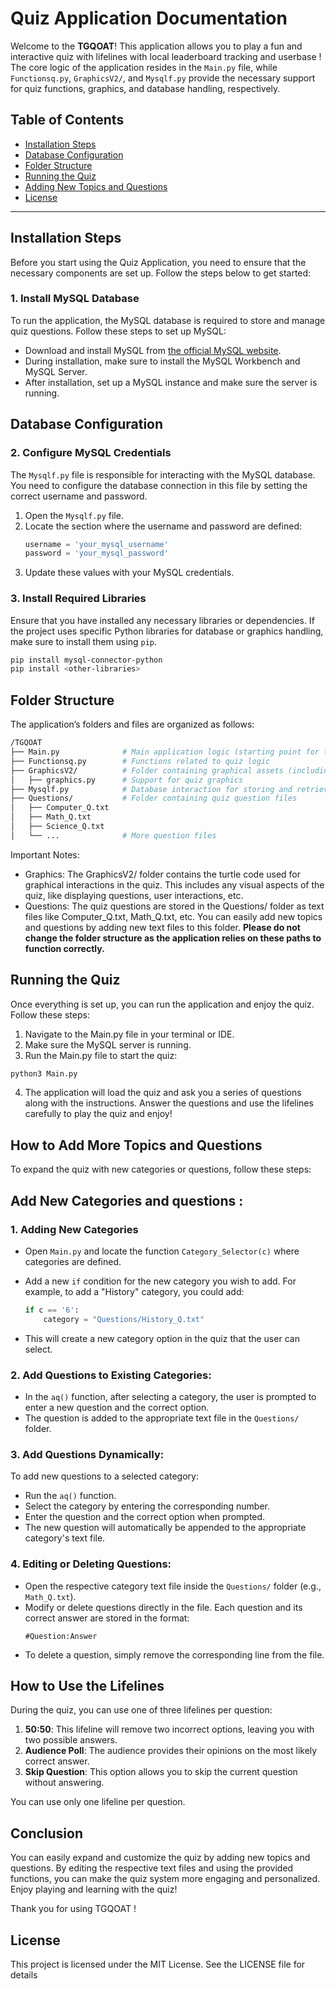 # Quiz Application Documentation

Welcome to the **TGQOAT**! This application allows you to play a fun and interactive quiz with lifelines with local leaderboard tracking and userbase ! The core logic of the application resides in the `Main.py` file, while `Functionsq.py`, `GraphicsV2/`, and `Mysqlf.py` provide the necessary support for quiz functions, graphics, and database handling, respectively.

## Table of Contents

- [Installation Steps](#installation-steps)
- [Database Configuration](#database-configuration)
- [Folder Structure](#folder-structure)
- [Running the Quiz](#running-the-quiz)
- [Adding New Topics and Questions](#add-new-categories)
- [License](#license)

---

## Installation Steps
Before you start using the Quiz Application, you need to ensure that the necessary components are set up. Follow the steps below to get started:

### 1. Install MySQL Database

To run the application, the MySQL database is required to store and manage quiz questions. Follow these steps to set up MySQL:

- Download and install MySQL from [the official MySQL website](https://dev.mysql.com/downloads/installer/).
- During installation, make sure to install the MySQL Workbench and MySQL Server.
- After installation, set up a MySQL instance and make sure the server is running.

## Database Configuration

### 2. Configure MySQL Credentials

The `Mysqlf.py` file is responsible for interacting with the MySQL database. You need to configure the database connection in this file by setting the correct username and password.

1. Open the `Mysqlf.py` file.
2. Locate the section where the username and password are defined:
   ```python
   username = 'your_mysql_username'
   password = 'your_mysql_password'
   ```
3. Update these values with your MySQL credentials.

### 3. Install Required Libraries
Ensure that you have installed any necessary libraries or dependencies. If the project uses specific Python libraries for database or graphics handling, make sure to install them using `pip`.
```bash
pip install mysql-connector-python
pip install <other-libraries>
```

## Folder Structure
The application’s folders and files are organized as follows:
```bash
/TGQOAT
├── Main.py              # Main application logic (starting point for the quiz)
├── Functionsq.py        # Functions related to quiz logic
├── GraphicsV2/          # Folder containing graphical assets (including turtle graphics)
│   ├── graphics.py      # Support for quiz graphics
├── Mysqlf.py            # Database interaction for storing and retrieving quiz data
├── Questions/           # Folder containing quiz question files
│   ├── Computer_Q.txt
│   ├── Math_Q.txt
│   ├── Science_Q.txt
│   └── ...              # More question files
```
Important Notes:

- Graphics: The GraphicsV2/ folder contains the turtle code used for graphical interactions in the quiz. This includes any visual aspects of the quiz, like displaying questions, user interactions, etc.
- Questions: The quiz questions are stored in the Questions/ folder as text files like Computer_Q.txt, Math_Q.txt, etc. You can easily add new topics and questions by adding new text files to this folder.
**Please do not change the folder structure as the application relies on these paths to function correctly.**

## Running the Quiz
Once everything is set up, you can run the application and enjoy the quiz. Follow these steps:
1. Navigate to the Main.py file in your terminal or IDE.
2. Make sure the MySQL server is running.
3. Run the Main.py file to start the quiz:
```bash
python3 Main.py
```
4. The application will load the quiz and ask you a series of questions along with the instructions. Answer the questions and use the lifelines carefully to play the quiz and enjoy!
## How to Add More Topics and Questions

To expand the quiz with new categories or questions, follow these steps:

## Add New Categories and questions :
### 1. Adding New Categories
   - Open `Main.py` and locate the function `Category_Selector(c)` where categories are defined.
   - Add a new `if` condition for the new category you wish to add. For example, to add a "History" category, you could add:
     ```python
     if c == '6':
         category = "Questions/History_Q.txt"
     ```

   - This will create a new category option in the quiz that the user can select.

### 2. **Add Questions to Existing Categories**:
   - In the `aq()` function, after selecting a category, the user is prompted to enter a new question and the correct option.
   - The question is added to the appropriate text file in the `Questions/` folder.

### 3. **Add Questions Dynamically**:
To add new questions to a selected category:
- Run the `aq()` function.
- Select the category by entering the corresponding number.
- Enter the question and the correct option when prompted.
- The new question will automatically be appended to the appropriate category's text file.

### 4. **Editing or Deleting Questions**:
- Open the respective category text file inside the `Questions/` folder (e.g., `Math_Q.txt`).
- Modify or delete questions directly in the file. Each question and its correct answer are stored in the format:
  ```
  #Question:Answer
  ```
- To delete a question, simply remove the corresponding line from the file.

## How to Use the Lifelines

During the quiz, you can use one of three lifelines per question:
1. **50:50**: This lifeline will remove two incorrect options, leaving you with two possible answers.
2. **Audience Poll**: The audience provides their opinions on the most likely correct answer.
3. **Skip Question**: This option allows you to skip the current question without answering.

You can use only one lifeline per question.

## Conclusion

You can easily expand and customize the quiz by adding new topics and questions. By editing the respective text files and using the provided functions, you can make the quiz system more engaging and personalized. Enjoy playing and learning with the quiz!

Thank you for using TGQOAT !

## License
This project is licensed under the MIT License. See the LICENSE file for details

